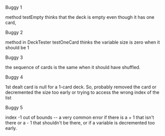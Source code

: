 Buggy 1

method testEmpty thinks that the deck is empty even though it has one card, 

Buggy 2

method in DeckTester testOneCard thinks the variable size is zero when it should be 1

Buggy 3

the sequence of cards is the same when it should have shuffled.

Buggy 4

1st dealt card is null for a 1-card deck. So, probably removed the card or decremented the
size too early or trying to access the wrong index of the list

Buggy 5

index -1 out of bounds -- a very common error if there is a + 1 that isn't there or a - 1 that shouldn't be there, or if a variable is decremented too early. 